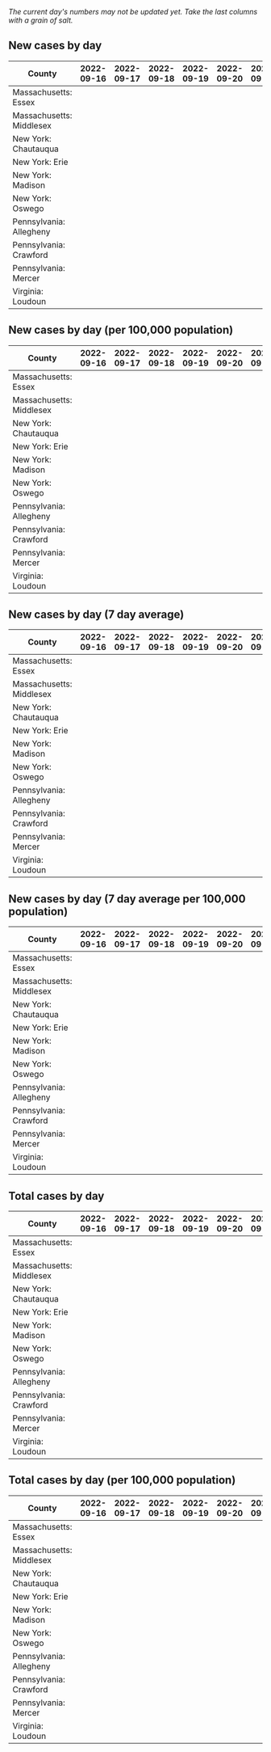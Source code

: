 _The current day's numbers may not be updated yet. Take the last columns with a grain of salt._
## New cases by day

| County | 2022-09-16 | 2022-09-17 | 2022-09-18 | 2022-09-19 | 2022-09-20 | 2022-09-21 | 2022-09-22 |
| --- | --- | --- | --- | --- | --- | --- | --- |
| Massachusetts: Essex |  |  |  |  |  |  |  |
| Massachusetts: Middlesex |  |  |  |  |  |  |  |
| New York: Chautauqua |  |  |  |  |  |  |  |
| New York: Erie |  |  |  |  |  |  |  |
| New York: Madison |  |  |  |  |  |  |  |
| New York: Oswego |  |  |  |  |  |  |  |
| Pennsylvania: Allegheny |  |  |  |  |  |  |  |
| Pennsylvania: Crawford |  |  |  |  |  |  |  |
| Pennsylvania: Mercer |  |  |  |  |  |  |  |
| Virginia: Loudoun |  |  |  |  |  |  |  |

## New cases by day (per 100,000 population)

| County | 2022-09-16 | 2022-09-17 | 2022-09-18 | 2022-09-19 | 2022-09-20 | 2022-09-21 | 2022-09-22 |
| --- | --- | --- | --- | --- | --- | --- | --- |
| Massachusetts: Essex |  |  |  |  |  |  |  |
| Massachusetts: Middlesex |  |  |  |  |  |  |  |
| New York: Chautauqua |  |  |  |  |  |  |  |
| New York: Erie |  |  |  |  |  |  |  |
| New York: Madison |  |  |  |  |  |  |  |
| New York: Oswego |  |  |  |  |  |  |  |
| Pennsylvania: Allegheny |  |  |  |  |  |  |  |
| Pennsylvania: Crawford |  |  |  |  |  |  |  |
| Pennsylvania: Mercer |  |  |  |  |  |  |  |
| Virginia: Loudoun |  |  |  |  |  |  |  |

## New cases by day (7 day average)

| County | 2022-09-16 | 2022-09-17 | 2022-09-18 | 2022-09-19 | 2022-09-20 | 2022-09-21 | 2022-09-22 |
| --- | --- | --- | --- | --- | --- | --- | --- |
| Massachusetts: Essex |  |  |  |  |  |  |  |
| Massachusetts: Middlesex |  |  |  |  |  |  |  |
| New York: Chautauqua |  |  |  |  |  |  |  |
| New York: Erie |  |  |  |  |  |  |  |
| New York: Madison |  |  |  |  |  |  |  |
| New York: Oswego |  |  |  |  |  |  |  |
| Pennsylvania: Allegheny |  |  |  |  |  |  |  |
| Pennsylvania: Crawford |  |  |  |  |  |  |  |
| Pennsylvania: Mercer |  |  |  |  |  |  |  |
| Virginia: Loudoun |  |  |  |  |  |  |  |

## New cases by day (7 day average per 100,000 population)

| County | 2022-09-16 | 2022-09-17 | 2022-09-18 | 2022-09-19 | 2022-09-20 | 2022-09-21 | 2022-09-22 |
| --- | --- | --- | --- | --- | --- | --- | --- |
| Massachusetts: Essex |  |  |  |  |  |  |  |
| Massachusetts: Middlesex |  |  |  |  |  |  |  |
| New York: Chautauqua |  |  |  |  |  |  |  |
| New York: Erie |  |  |  |  |  |  |  |
| New York: Madison |  |  |  |  |  |  |  |
| New York: Oswego |  |  |  |  |  |  |  |
| Pennsylvania: Allegheny |  |  |  |  |  |  |  |
| Pennsylvania: Crawford |  |  |  |  |  |  |  |
| Pennsylvania: Mercer |  |  |  |  |  |  |  |
| Virginia: Loudoun |  |  |  |  |  |  |  |

## Total cases by day

| County | 2022-09-16 | 2022-09-17 | 2022-09-18 | 2022-09-19 | 2022-09-20 | 2022-09-21 | 2022-09-22 |
| --- | --- | --- | --- | --- | --- | --- | --- |
| Massachusetts: Essex |  |  |  |  |  |  | 237906 |
| Massachusetts: Middlesex |  |  |  |  |  |  | 403749 |
| New York: Chautauqua |  |  |  |  |  |  | 27439 |
| New York: Erie |  |  |  |  |  |  | 250581 |
| New York: Madison |  |  |  |  |  |  | 15544 |
| New York: Oswego |  |  |  |  |  |  | 31648 |
| Pennsylvania: Allegheny |  |  |  |  |  |  | 316879 |
| Pennsylvania: Crawford |  |  |  |  |  |  | 22820 |
| Pennsylvania: Mercer |  |  |  |  |  |  | 26420 |
| Virginia: Loudoun |  |  |  |  |  |  | 88286 |

## Total cases by day (per 100,000 population)

| County | 2022-09-16 | 2022-09-17 | 2022-09-18 | 2022-09-19 | 2022-09-20 | 2022-09-21 | 2022-09-22 |
| --- | --- | --- | --- | --- | --- | --- | --- |
| Massachusetts: Essex |  |  |  |  |  |  | 30151.6 |
| Massachusetts: Middlesex |  |  |  |  |  |  | 25051.1 |
| New York: Chautauqua |  |  |  |  |  |  | 21622.0 |
| New York: Erie |  |  |  |  |  |  | 27275.5 |
| New York: Madison |  |  |  |  |  |  | 21911.2 |
| New York: Oswego |  |  |  |  |  |  | 25917.8 |
| Pennsylvania: Allegheny |  |  |  |  |  |  | 26058.2 |
| Pennsylvania: Crawford |  |  |  |  |  |  | 26964.8 |
| Pennsylvania: Mercer |  |  |  |  |  |  | 24144.6 |
| Virginia: Loudoun |  |  |  |  |  |  | 21348.9 |
